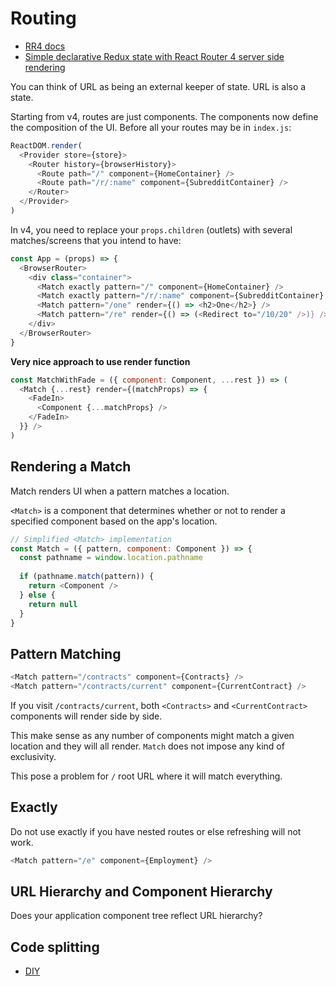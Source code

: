 # Routing

* [RR4 docs](https://react-router.now.sh/)
* [Simple declarative Redux state with React Router 4 server side rendering](https://medium.com/@AlexFaunt/satisfying-your-apps-state-343118b0730d#.gh5ihu9ii)

You can think of URL as being an external keeper of state. URL is also a state.

Starting from v4, routes are just components. The components now define the composition of the UI. Before all your routes may be in `index.js`:

```js
ReactDOM.render(
  <Provider store={store}>
    <Router history={browserHistory}>
      <Route path="/" component={HomeContainer} />
      <Route path="/r/:name" component={SubredditContainer} />
    </Router>
  </Provider>
)
```

In v4, you need to replace your `props.children` (outlets) with several matches/screens that you intend to have:

```js
const App = (props) => {
  <BrowserRouter>
    <div class="container">
      <Match exactly pattern="/" component={HomeContainer} />
      <Match exactly pattern="/r/:name" component={SubredditContainer} />
      <Match pattern="/one" render={() => <h2>One</h2>} />
      <Match pattern="/re" render={() => (<Redirect to="/10/20" />)} />
    </div>
  </BrowserRouter>
}
```

**Very nice approach to use render function**

```js
const MatchWithFade = ({ component: Component, ...rest }) => (
  <Match {...rest} render={(matchProps) => {
    <FadeIn>
      <Component {...matchProps} />
    </FadeIn>
  }} />
)
```

## Rendering a Match

Match renders UI when a pattern matches a location.

`<Match>` is a component that determines whether or not to render a specified component based on the app's location.

```js
// Simplified <Match> implementation
const Match = ({ pattern, component: Component }) => {
  const pathname = window.location.pathname
  
  if (pathname.match(pattern)) {
    return <Component />
  } else {
    return null
  }
}
```

## Pattern Matching

```js
<Match pattern="/contracts" component={Contracts} />
<Match pattern="/contracts/current" component={CurrentContract} />
```

If you visit `/contracts/current`, both `<Contracts>` and `<CurrentContract>` components will render side by side.

This make sense as any number of components might match a given location and they will all render. `Match` does not impose any kind of exclusivity.

This pose a problem for `/` root URL where it will match everything.

## Exactly

Do not use exactly if you have nested routes or else refreshing will not work.

```js
<Match pattern="/e" component={Employment} />
```

## URL Hierarchy and Component Hierarchy

Does your application component tree reflect URL hierarchy?

## Code splitting

* [DIY](https://twitter.com/ryanflorence/status/775743520615206913)
